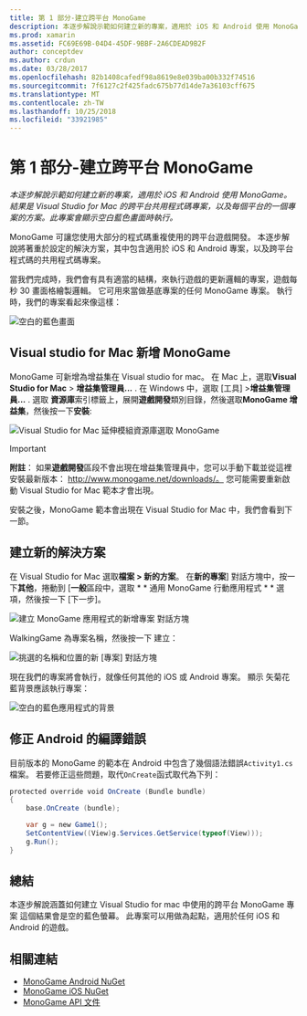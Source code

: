```yaml
---
title: 第 1 部分-建立跨平台 MonoGame
description: 本逐步解說示範如何建立新的專案，適用於 iOS 和 Android 使用 MonoGame。 結果是 Visual Studio for Mac 的跨平台共用程式碼專案，以及每個平台的一個專案的方案。 此專案會顯示空白藍色畫面時執行。
ms.prod: xamarin
ms.assetid: FC69E69B-04D4-45DF-9BBF-2A6CDEAD9B2F
author: conceptdev
ms.author: crdun
ms.date: 03/28/2017
ms.openlocfilehash: 82b1408cafedf98a8619e8e039ba00b332f74516
ms.sourcegitcommit: 7f6127c2f425fadc675b77d14de7a36103cff675
ms.translationtype: MT
ms.contentlocale: zh-TW
ms.lasthandoff: 10/25/2018
ms.locfileid: "33921985"
---
```

# <a name="part-1--creating-a-cross-platform-monogame"></a>第 1 部分-建立跨平台 MonoGame

_本逐步解說示範如何建立新的專案，適用於 iOS 和 Android 使用 MonoGame。結果是 Visual Studio for Mac 的跨平台共用程式碼專案，以及每個平台的一個專案的方案。此專案會顯示空白藍色畫面時執行。_

MonoGame 可讓您使用大部分的程式碼重複使用的跨平台遊戲開發。 本逐步解說將著重於設定的解決方案，其中包含適用於 iOS 和 Android 專案，以及跨平台程式碼的共用程式碼專案。

當我們完成時，我們會有具有適當的結構，來執行遊戲的更新邏輯的專案，遊戲每秒 30 畫面格繪製邏輯。 它可用來當做基底專案的任何 MonoGame 專案。 執行時，我們的專案看起來像這樣：

![空白的藍色畫面](part1-images/image1.png)

## <a name="adding-monogame-to-visual-studio-for-mac"></a>Visual studio for Mac 新增 MonoGame

MonoGame 可新增為增益集在 Visual studio for mac。 在 Mac 上，選取**Visual Studio for Mac** > **增益集管理員...** . 在 Windows 中，選取 [工具] >**增益集管理員...** . 選取 **資源庫**索引標籤上，展開**遊戲開發**類別目錄，然後選取**MonoGame 增益集**，然後按一下**安裝**:

![Visual Studio for Mac 延伸模組資源庫選取 MonoGame](part1-images/image2.png)

> [!IMPORTANT]
> **附註**： 如果**遊戲開發**區段不會出現在增益集管理員中，您可以手動下載並從這裡安裝最新版本： http://www.monogame.net/downloads/。 您可能需要重新啟動 Visual Studio for Mac 範本才會出現。

安裝之後，MonoGame 範本會出現在 Visual Studio for Mac 中，我們會看到下一節。

## <a name="creating-a-new-solution"></a>建立新的解決方案

在 Visual Studio for Mac 選取**檔案 > 新的方案**。 在**新的專案**] 對話方塊中，按一下**其他**，捲動到 [**一般**區段中，選取 * * 通用 MonoGame 行動應用程式 * * 選項，然後按一下 [下一步]。

![建立 MonoGame 應用程式的新增專案 對話方塊](part1-images/image3.png)

WalkingGame 為專案名稱，然後按一下 建立：

![挑選的名稱和位置的新 [專案] 對話方塊](part1-images/image4.png)

現在我們的專案將會執行，就像任何其他的 iOS 或 Android 專案。 顯示 矢菊花藍背景應該執行專案：

![空白的藍色應用程式的背景](part1-images/image5.png)

## <a name="fixing-android-compile-errors"></a>修正 Android 的編譯錯誤

目前版本的 MonoGame 的範本在 Android 中包含了幾個語法錯誤`Activity1.cs`檔案。 若要修正這些問題，取代`OnCreate`函式取代為下列：

```csharp
protected override void OnCreate (Bundle bundle)
{
    base.OnCreate (bundle);

    var g = new Game1();
    SetContentView((View)g.Services.GetService(typeof(View)));
    g.Run();
}
```

## <a name="summary"></a>總結

本逐步解說涵蓋如何建立 Visual Studio for mac 中使用的跨平台 MonoGame 專案 這個結果會是空的藍色螢幕。 此專案可以用做為起點，適用於任何 iOS 和 Android 的遊戲。

## <a name="related-links"></a>相關連結

- [MonoGame Android NuGet](https://www.nuget.org/packages/MonoGame.Framework.Android/)
- [MonoGame iOS NuGet](https://www.nuget.org/packages/MonoGame.Framework.iOS/)
- [MonoGame API 文件](http://www.monogame.net/documentation/?page=main)
